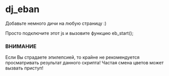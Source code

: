 # dj_eban
Добавьте немного дичи на любую страницу :)

Просто подключите этот js и вызовите функцию eb_start();

<h3>ВНИМАНИЕ</h3>
Если Вы страдаете эпилепсией, то крайне не рекомендуется просматривать результат данного скрипта! Частая смена цветов может вызвать приступ!
